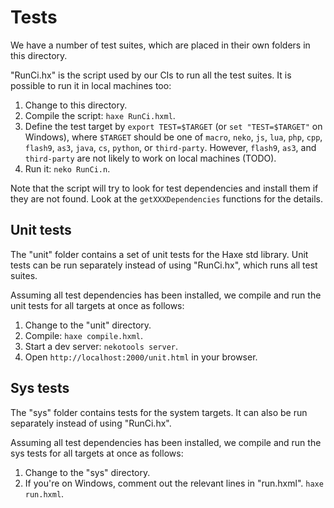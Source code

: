 # Tests

We have a number of test suites, which are placed in their own folders in this directory.

"RunCi.hx" is the script used by our CIs to run all the test suites. It is possible to run it in local machines too:

 1. Change to this directory.
 2. Compile the script: `haxe RunCi.hxml`.
 3. Define the test target by `export TEST=$TARGET` (or `set "TEST=$TARGET"` on Windows), where `$TARGET` should be one of `macro`, `neko`, `js`, `lua`, `php`, `cpp`, `flash9`, `as3`, `java`, `cs`, `python`, or `third-party`. However, `flash9`, `as3`, and `third-party` are not likely to work on local machines (TODO).
 4. Run it: `neko RunCi.n`.

Note that the script will try to look for test dependencies and install them if they are not found. Look at the `getXXXDependencies` functions for the details.

## Unit tests

The "unit" folder contains a set of unit tests for the Haxe std library. Unit tests can be run separately instead of using "RunCi.hx", which runs all test suites.

Assuming all test dependencies has been installed, we compile and run the unit tests for all targets at once as follows:

 1. Change to the "unit" directory.
 2. Compile: `haxe compile.hxml`.
 3. Start a dev server: `nekotools server`.
 4. Open `http://localhost:2000/unit.html` in your browser.

## Sys tests

The "sys" folder contains tests for the system targets. It can also be run separately instead of using "RunCi.hx".

Assuming all test dependencies has been installed, we compile and run the sys tests for all targets at once as follows:

 1. Change to the "sys" directory.
 2. If you're on Windows, comment out the relevant lines in "run.hxml". `haxe run.hxml`.
